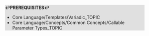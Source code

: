 <div style="margin:2em; background-color: #e0e0e0;">

<strong>↩PREREQUISITES↩</strong>

 * Core Language/Templates/Variadic_TOPIC
 * Core Language/Concepts/Common Concepts/Callable Parameter Types_TOPIC

</div>

